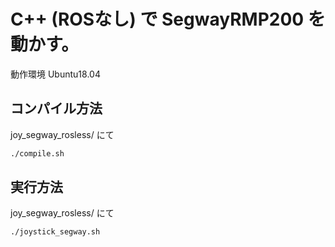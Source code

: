 # C++ (ROSなし) で SegwayRMP200 を動かす。
動作環境 Ubuntu18.04
## コンパイル方法

joy_segway_rosless/ にて

```bash
./compile.sh
```

## 実行方法

joy_segway_rosless/ にて

```bash
./joystick_segway.sh
```
